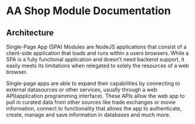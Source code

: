 # AA Shop Module Documentation

## Architecture
Single-Page App (SPA) Modules are NodeJS applications that consist of a client-side application that loads and runs within a users browsers. While a SPA is a fully functional application and doesn't need backend support, it easily meets its limitations when relegated to solely the resources of a web browser.

Single-page apps are able to expand their capabilities by connecting to external datasources or other services, usually through a web API(application programming interface). These APIs allow the web app to pull in curated data from other sources like trade exchanges or movie information, connect to functionality that allows the app to authenticate, create, manage and save information in databases and much more.
